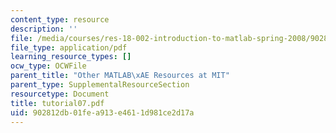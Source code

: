 ```yaml
---
content_type: resource
description: ''
file: /media/courses/res-18-002-introduction-to-matlab-spring-2008/902812db01fea913e4611d981ce2d17a_tutorial07.pdf
file_type: application/pdf
learning_resource_types: []
ocw_type: OCWFile
parent_title: "Other MATLAB\xAE Resources at MIT"
parent_type: SupplementalResourceSection
resourcetype: Document
title: tutorial07.pdf
uid: 902812db-01fe-a913-e461-1d981ce2d17a
---
```

